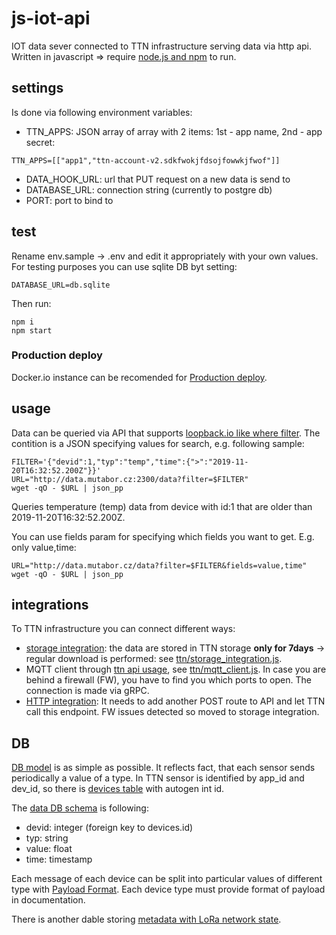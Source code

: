# js-iot-api

IOT data sever connected to TTN infrastructure serving data via http api.
Written in javascript => require [node.js and npm](https://nodejs.org/en/) to run.

## settings

Is done via following environment variables:

- TTN_APPS: JSON array of array with 2 items: 1st - app name, 2nd - app secret:
```
TTN_APPS=[["app1","ttn-account-v2.sdkfwokjfdsojfowwkjfwof"]]
```
- DATA_HOOK_URL: url that PUT request on a new data is send to
- DATABASE_URL: connection string (currently to postgre db)
- PORT: port to bind to


## test

Rename env.sample -> .env and edit it appropriately with your own values.
For testing purposes you can use sqlite DB byt setting:

```
DATABASE_URL=db.sqlite
```

Then run:

```
npm i
npm start
```

### Production deploy

Docker.io instance can be recomended for [Production deploy](https://github.com/modularni-urad/docker-settings).

## usage

Data can be queried via API that supports [loopback.io like where filter](https://loopback.io/doc/en/lb2/Where-filter).
The contition is a JSON specifying values for search, e.g. following sample:
```
FILTER='{"devid":1,"typ":"temp","time":{">":"2019-11-20T16:32:52.200Z"}}'
URL="http://data.mutabor.cz:2300/data?filter=$FILTER"
wget -qO - $URL | json_pp
```
Queries temperature (temp) data from device with id:1 that are older than 2019-11-20T16:32:52.200Z.

You can use fields param for specifying which fields you want to get.
E.g. only value,time:
```
URL="http://data.mutabor.cz/data?filter=$FILTER&fields=value,time"
wget -qO - $URL | json_pp
```

## integrations

To TTN infrastructure you can connect different ways:
- [storage integration](https://www.thethingsnetwork.org/docs/applications/storage/api.html):
the data are stored in TTN storage __only for 7days__ -> regular download is performed: see [ttn/storage_integration.js](ttn/storage_integration.js).
- MQTT client through [ttn api usage](https://www.thethingsnetwork.org/docs/applications/nodejs/quick-start.html), see [ttn/mqtt_client.js](ttn/mqtt_client.js).
In case you are behind a firewall (FW), you have to find you which ports to open.
The connection is made via gRPC.
- [HTTP integration](https://www.thethingsnetwork.org/docs/applications/http/):
It needs to add another POST route to API and let TTN call this endpoint.
FW issues detected so moved to storage integration.


## DB

[DB model](./migrations/) is as simple as possible.
It reflects fact, that each sensor sends periodically a value of a type.
In TTN sensor is identified by app_id and dev_id,
so there is [devices table](./migrations/20190403_devices.js) with autogen int id.

The [data DB schema](./migrations/20191023_envirodata.js) is following:
- devid: integer (foreign key to devices.id)
- typ: string
- value: float
- time: timestamp

Each message of each device can be split into particular values of different type with [Payload Format](https://www.youtube.com/watch?v=nT2FnwCoP7w).
Each device type must provide format of payload in documentation.

There is another dable storing [metadata with LoRa network state](./migrations/20200402_metadata.js).

